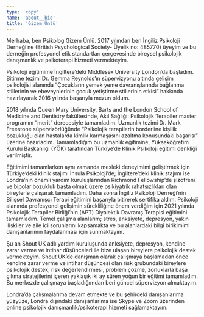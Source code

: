 ```yaml
---
type: 'copy'
name: 'about__bio'
title: 'Gizem Ünlü'
---
```


Merhaba, ben Psikolog Gizem Ünlü. 2017 yılından beri İngiliz Psikoloji Derneği’ne (British Psychological Society- Üyelik no: 485770) üyeyim ve bu derneğin profesyonel etik standartları çerçevesinde bireysel psikolojik danışmanlık ve psikoterapi hizmeti vermekteyim.

Psikoloji eğitimime İngiltere’deki Middlesex University London’da başladım. Bitirme tezimi Dr. Gemma Reynolds’ın süpervizyonu altında gelişim psikolojisi alanında “Çocukların yemek yeme davranışlarında bağlanma stillerinin ve ebeveynlerinin çocuk yetiştirme stillerinin etkisi” hakkında hazırlayarak 2016 yılında başarıyla mezun oldum.

2018 yılında Queen Mary University, Barts and the London School of Medicine and Dentistry fakültesinde, Akıl Sağlığı: Psikolojik Terapiler master programını “merit” derecesiyle tamamladım. Uzmanlık tezimi Dr. Mark Freestone süpervizörlüğünde “Psikolojik terapilerin borderline kişilik bozukluğu olan hastalarda kimlik karmaşasını azaltma konusundaki başarısı” üzerine hazırladım. Tamamladığım bu uzmanlık eğitimine, Yükseköğretim Kurulu Başkanlığı (YÖK) tarafından Türkiye’de Klinik Psikoloji eğitimi denkliği verilmiştir.

Eğitimimi tamamlarken aynı zamanda mesleki deneyimimi geliştirmek için Türkiye’deki klinik stajımı İnsula Psikoloji’de; İngiltere’deki klinik stajımı ise Londra’nın önemli yardım kuruluşlarından Richmond Fellowship’de şizofreni ve bipolar bozukluk başta olmak üzere psikiyatrik rahatsızlıkları olan bireylerle çalışarak tamamladım. Daha sonra İngiliz Psikoloji Derneği’nin Bilişsel Davranışçı Terapi eğitimini başarıyla bitirerek sertifika aldım. Psikoloji alanında profesyonel gelişimin sürekliliğine önem verdiğim için 2021 yılında Psikolojik Terapiler Birliği’nin (APT) Diyalektik Davranış Terapisi eğitimini tamamladım. Temel çalışma alanlarım; stres, anksiyete, depresyon, yakın ilişkiler ve aile içi sorunlarını kapsamakta ve bu alanlardaki bilgi birikimimi danışanlarımın faydalanması için sunmaktayım.

Şu an Shout UK adlı yardım kuruluşunda anksiyete, depresyon, kendine zarar verme ve intihar düşünceleri ile bize ulaşan bireylere psikolojik destek vermekteyim. Shout UK’de danışman olarak çalışmaya başlamadan önce kendine zarar verme ve intihar düşüncesi olan risk grubundaki bireylere psikolojik destek, risk değerlendirmesi, problem çözme, zorluklarla başa çıkma stratejilerini içeren yaklaşık iki ay süren yoğun bir eğitimi tamamladım. Bu merkezde çalışmaya başladığımdan beri güncel süpervizyon almaktayım.

Londra’da çalışmalarıma devam etmekte ve bu şehirdeki danışanlarıma yüzyüze, Londra dışındaki danışanlarıma ise Skype ve Zoom üzerinden online psikolojik danışmanlık/psikoterapi hizmeti sağlamaktayım.
